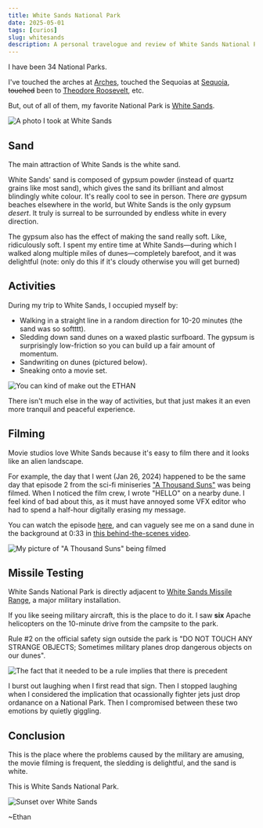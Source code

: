 ```yaml
---
title: White Sands National Park
date: 2025-05-01
tags: [curios]
slug: whitesands
description: A personal travelogue and review of White Sands National Park, its unique gypsum dunes, activities, and quirks.
---
```


I have been 34 National Parks.

I've touched the arches at [Arches](https://www.nps.gov/arch/index.htm), touched the Sequoias at [Sequoia](https://www.nps.gov/seki/index.htm), <s>touched</s> been to [Theodore Roosevelt](https://www.nps.gov/thro/index.htm), etc.

But, out of all of them, my favorite National Park is [White Sands](https://www.nps.gov/whsa/index.htm).

![A photo I took at White Sands](../../images/whitesands_1.webp)

## Sand

The main attraction of White Sands is the white sand.

White Sands' sand is composed of gypsum powder (instead of quartz grains like most sand), which gives the sand its brilliant and almost blindingly white colour. It's really cool to see in person. There *are* gypsum beaches elsewhere in the world, but White Sands is the only gypsum *desert*. It truly is surreal to be surrounded by endless white in every direction.

The gypsum also has the effect of making the sand really soft. Like, ridiculously soft. I spent my entire time at White Sands—during which I walked along multiple miles of dunes—completely barefoot, and it was delightful (note: only do this if it's cloudy otherwise you will get burned)

## Activities

During my trip to White Sands, I occupied myself by:

- Walking in a straight line in a random direction for 10-20 minutes (the sand was so softttt).
- Sledding down sand dunes on a waxed plastic surfboard. The gypsum is surprisingly low-friction so you can build up a fair amount of momentum.
- Sandwriting on dunes (pictured below).
- Sneaking onto a movie set.

![You can kind of make out the ETHAN](../../images/whitesands_writing.webp)

There isn't much else in the way of activities, but that just makes it an even more tranquil and peaceful experience.

## Filming

Movie studios love White Sands because it's easy to film there and it looks like an alien landscape.

For example, the day that I went (Jan 26, 2024) happened to be the same day that episode 2 from the sci-fi miniseries ["A Thousand Suns"](https://www.imdb.com/title/tt12046930/?ref_=ttep_ov) was being filmed. When I noticed the film crew, I wrote "HELLO" on a nearby dune. I feel kind of bad about this, as it must have annoyed some VFX editor who had to spend a half-hour digitally erasing my message.

You can watch the episode [here](https://youtu.be/9Xunff0lpug?si=Jsiu7DaV8Q50Lvu9), and can vaguely see me on a sand dune in the background at 0:33 in [this behind-the-scenes video](https://youtu.be/ljLrg-yUaJw?si=Hgbc8rsJbtbXo0N9&t=33).

![My picture of "A Thousand Suns" being filmed](../../images/whitesands_filming.webp)

## Missile Testing

White Sands National Park is directly adjacent to [White Sands Missile Range](https://www.nps.gov/whsa/learn/historyculture/white-sands-missile-range.htm), a major military installation.

If you like seeing military aircraft, this is the place to do it. I saw **six** Apache helicopters on the 10-minute drive from the campsite to the park.

Rule #2 on the official safety sign outside the park is "DO NOT TOUCH ANY STRANGE OBJECTS; Sometimes military planes drop dangerous objects on our dunes".

![The fact that it needed to be a rule implies that there is precedent](../../images/whitesands_sign.webp)

I burst out laughing when I first read that sign. Then I stopped laughing when I considered the implication that ocassionally fighter jets just drop ordanance on a National Park. Then I compromised between these two emotions by quietly giggling.

## Conclusion

This is the place where the problems caused by the military are amusing, the movie filming is frequent, the sledding is delightful, and the sand is white.

This is White Sands National Park.

![Sunset over White Sands](../../images/whitesands_focus.webp)

~Ethan

